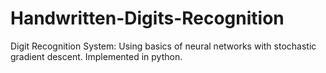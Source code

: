 # Handwritten-Digits-Recognition
Digit Recognition System: Using basics of neural networks with stochastic gradient descent. Implemented in python.
